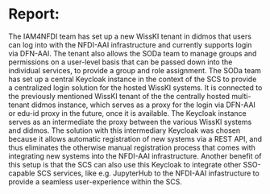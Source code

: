# Report:

The IAM4NFDI team has set up a new WissKI tenant in didmos that users can log into with the NFDI-AAI infrastructure and currently supports login via DFN-AAI.
The tenant also allows the SODa team to manage groups and permissions on a user-level basis that can be passed down into the individual services, to provide a group and role assignment.
The SODa team has set up a central Keycloak instance in the context of the SCS to provide a centralized login solution for the hosted WissKI systems.
It is connected to the previously mentioned WissKI tenant of the the centrally hosted multi-tenant didmos instance, which serves as a proxy for the login via DFN-AAI or edu-id proxy in the future, once it is available.
The Keycloak instance serves as an intermediate the proxy between the various WissKI systems and didmos.
The solution with this intermediary Keycloak was chosen because it allows automatic registration of new systems via a REST API, and thus eliminates the otherwise manual registration process that comes with integrating new systems into the NFDI-AAI infrastructure.
Another benefit of this setup is that the SCS can also use this Keycloak to integrate other SSO-capable SCS services, like e.g. JupyterHub to the NFDI-AAI infastructure to provide a seamless user-experience within the SCS.

